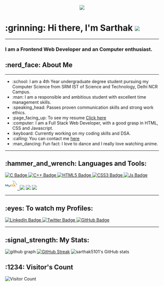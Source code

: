 <div id="header" align="center">
  <img src="https://media.giphy.com/media/M9gbBd9nbDrOTu1Mqx/giphy.gif" width="150"/>
</div>
<h1>	:grinning: Hi there, I'm Sarthak 
<img src="https://media.giphy.com/media/hvRJCLFzcasrR4ia7z/giphy.gif" width="30px"/>
</h1>
  
 <hr>
 <h3> I am a Frontend Web Developer and an Computer enthusiast. </h3>
 <h2>	:nerd_face: About Me </h2>
 <hr>
 <ul>
 <li>:school: I am a 4th Year undergraduate degree student pursuing my Computer Science from SRM IST of Science and Technology, Delhi NCR Campus. </li>
 <li>	:man: I am a responsible and ambitious student with excellent time management skills. </ii>
 <li>	:speaking_head: Passes proven communication skills and strong work ethics.</li>
 <li>:page_facing_up: To see my resume <a href="https://drive.google.com/file/d/1gacg7BXdMEwo9x7uNZBRJu16Hnil1-D0/view?usp=sharing"> Click here</li> </a>
 <li>	:computer: I am a Full Stack Web Developer, with a good grasp in HTML, CSS and Javascript. </li>
 <li>:keyboard: Currently working on my coding skills and DSA.</li>
 <li>	:calling: You can contact me <a href="mailto:ssarthak0911@gmail.com"</li> here </a>
 <li>	:man_dancing: Fun fact: I love to dance and I really love watching anime.</li>
 </ul>
 <hr>
 <h2>	:hammer_and_wrench: Languages and Tools: </h2>
 <div id = "badges">
   <a href="#"> <img src="https://img.shields.io/badge/C-00599C?style=for-the-badge&logo=c&logoColor=white" alt="C Badge"/> </a>
   <a href="#"> <img src="https://img.shields.io/badge/C%2B%2B-00599C?style=for-the-badge&logo=c%2B%2B&logoColor=white" alt = "C++ Badge"/> </a>
   <a href="#"> <img src="https://img.shields.io/badge/HTML5-E34F26?style=for-the-badge&logo=html5&logoColor=white" alt="HTML5 Badge"/> </a>
   <a href="#"> <img src="https://img.shields.io/badge/CSS3-1572B6?style=for-the-badge&logo=css3&logoColor=white" alt="CSS3 Badge"/> </a>
   <a href="#"> <img src="https://img.shields.io/badge/JavaScript-323330?style=for-the-badge&logo=javascript&logoColor=F7DF1E" alt="Js Badge"/> </a>
   <a href="#"> <img src="https://github.com/devicons/devicon/blob/master/icons/mysql/mysql-original-wordmark.svg" title="MySQL"  alt="MySQL" width="40" height="40"/>&nbsp; </a>
   <img src="https://img.icons8.com/color/48/000000/visual-studio-code-2019.png"/>
    <img src="https://img.icons8.com/color/48/000000/pycharm.png"/>
    <img src="https://img.icons8.com/color/48/000000/windows-10.png"/>
    
<hr>
<h2>	:eyes: To watch my Profiles: </h2>
<div id="badges">
  <a href="https://www.linkedin.com/in/sarthak-sharma-5101ss">
    <img src="https://img.shields.io/badge/LinkedIn-blue?style=for-the-badge&logo=linkedin&logoColor=white" alt="LinkedIn Badge"/>
  </a>
  <a href="https://twitter.com/Sarthak5101">
    <img src="https://img.shields.io/badge/Twitter-blue?style=for-the-badge&logo=twitter&logoColor=white" alt="Twitter Badge"/>
  </a>
  <a href="https://github.com/sarthak5101">
    <img src= "https://img.shields.io/badge/GitHub-000000?style=for-the-badge&logo=GitHub&logoColor=white" alt = "GitHub Badge"/>
  </a>
</div>
<hr>

<h2>:signal_strength: My Stats: </h2>

![github graph](https://activity-graph.herokuapp.com/graph?username=sarthak5101&theme=react-dark)
[![GitHub Streak](https://github-readme-streak-stats.herokuapp.com?user=sarthak5101&theme=algolia&date_format=j%20M%5B%20Y%5D)](https://git.io/streak-stats)
![sarthak5101's GitHub stats](https://github-readme-stats.vercel.app/api?username=sarthak5101&theme=algolia&show_icons=true)

<h2>:1234: Visitor's Count </h2>

![Visitor Count](https://profile-counter.glitch.me/{sarthak5101}/count.svg)
  
